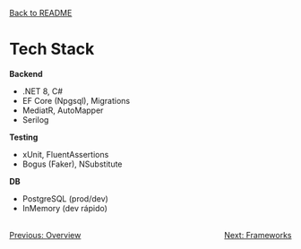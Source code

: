 [Back to README](../README.md)

# Tech Stack

**Backend**
- .NET 8, C#
- EF Core (Npgsql), Migrations
- MediatR, AutoMapper
- Serilog

**Testing**
- xUnit, FluentAssertions
- Bogus (Faker), NSubstitute

**DB**
- PostgreSQL (prod/dev)
- InMemory (dev rápido)

<br/>
<div style="display: flex; justify-content: space-between;">
  <a href="./overview.md">Previous: Overview</a>
  <a href="./frameworks.md">Next: Frameworks</a>
</div>
